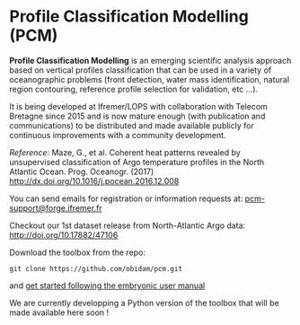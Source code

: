 Profile Classification Modelling (PCM)
======================================

**Profile Classification Modelling** is an emerging scientific analysis approach based on vertical profiles classification that can be used in a variety of oceanographic problems (front detection, water mass identification, natural region contouring, reference profile selection for validation, etc ...).

It is being developed at Ifremer/LOPS with collaboration with Telecom Bretagne since 2015 and is now mature enough (with publication and communications) to be distributed and made available publicly for continuous improvements with a community development.

*Reference*: Maze, G., et al. Coherent heat patterns revealed by unsupervised classification of Argo temperature profiles in the North Atlantic Ocean. Prog. Oceanogr. (2017)
    http://dx.doi.org/10.1016/j.pocean.2016.12.008

You can send emails for registration or information requests at: 
    pcm-support@forge.ifremer.fr

Checkout our 1st dataset release from North-Atlantic Argo data: 
    http://doi.org/10.17882/47106

Download the toolbox from the repo:

    git clone https://github.com/obidam/pcm.git
    
and [get started following the embryonic user manual](https://github.com/obidam/pcm/wiki/User-Manual)
    
We are currently developping a Python version of the toolbox that will be made available here soon !    
